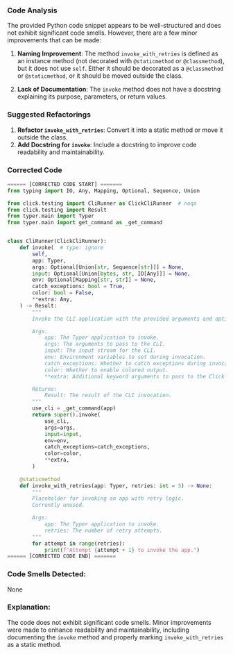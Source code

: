 ### Code Analysis

The provided Python code snippet appears to be well-structured and does not exhibit significant code smells. However, there are a few minor improvements that can be made:

1. **Naming Improvement**: The method `invoke_with_retries` is defined as an instance method (not decorated with `@staticmethod` or `@classmethod`), but it does not use `self`. Either it should be decorated as a `@classmethod` or `@staticmethod`, or it should be moved outside the class.

2. **Lack of Documentation**: The `invoke` method does not have a docstring explaining its purpose, parameters, or return values.

### Suggested Refactorings

1. **Refactor `invoke_with_retries`**: Convert it into a static method or move it outside the class.
2. **Add Docstring for `invoke`**: Include a docstring to improve code readability and maintainability.

### Corrected Code

```python
====== [CORRECTED CODE START] =======
from typing import IO, Any, Mapping, Optional, Sequence, Union

from click.testing import CliRunner as ClickCliRunner  # noqa
from click.testing import Result
from typer.main import Typer
from typer.main import get_command as _get_command


class CliRunner(ClickCliRunner):
    def invoke(  # type: ignore
        self,
        app: Typer,
        args: Optional[Union[str, Sequence[str]]] = None,
        input: Optional[Union[bytes, str, IO[Any]]] = None,
        env: Optional[Mapping[str, str]] = None,
        catch_exceptions: bool = True,
        color: bool = False,
        **extra: Any,
    ) -> Result:
        """
        Invoke the CLI application with the provided arguments and options.

        Args:
            app: The Typer application to invoke.
            args: The arguments to pass to the CLI.
            input: The input stream for the CLI.
            env: Environment variables to set during invocation.
            catch_exceptions: Whether to catch exceptions during invocation.
            color: Whether to enable colored output.
            **extra: Additional keyword arguments to pass to the Click runner.

        Returns:
            Result: The result of the CLI invocation.
        """
        use_cli = _get_command(app)
        return super().invoke(
            use_cli,
            args=args,
            input=input,
            env=env,
            catch_exceptions=catch_exceptions,
            color=color,
            **extra,
        )
    
    @staticmethod
    def invoke_with_retries(app: Typer, retries: int = 3) -> None:
        """
        Placeholder for invoking an app with retry logic.
        Currently unused.

        Args:
            app: The Typer application to invoke.
            retries: The number of retry attempts.
        """
        for attempt in range(retries):
            print(f"Attempt {attempt + 1} to invoke the app.")
====== [CORRECTED CODE END] =======
```

### Code Smells Detected:
None

### Explanation:
The code does not exhibit significant code smells. Minor improvements were made to enhance readability and maintainability, including documenting the `invoke` method and properly marking `invoke_with_retries` as a static method.